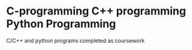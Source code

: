 # C-programming C++ programming Python Programming
C/C++ and python programs completed as coursework
